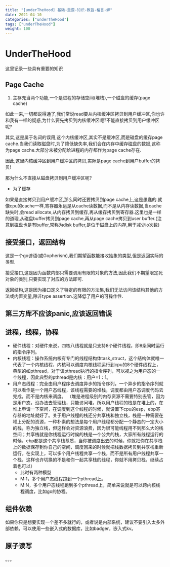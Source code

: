 ```yaml
---
title: "[underTheHood] 基础-重要-知识-教旨-格言-蝉"
date: 2021-04-10
categories: ["underTheHood"]
tags: ["underTheHood"]
weight: 100
---
```


# UnderTheHood

这里记录一些具有重要的知识

## Page Cache

1. 主存充当两个功能,一个是进程的存储空间(堆栈),一个磁盘的缓存(page cache)

如此一来,一切都说得通了,我们常说read要从内核缓冲区拷贝到用户缓冲区,你也许和我有一样的疑惑,为什么要先拷贝到内核缓冲区呢?不能直接拷贝到用户缓冲区呢?

其实,这是属于名词的误用,这个内核缓冲区,其实不是缓冲区,而是磁盘的缓存page cache.当我们读取磁盘时,为了降低缺失率,我们会在内存中缓存磁盘的数据,这称为page cache.大部分未被分配给进程的内存都作为page cache存在.

因此,这里内核缓冲区到用户缓冲区的拷贝,实际是page cache到用户buffer的拷贝!

那为什么不直接从磁盘拷贝到用户缓冲区呢?

- 为了缓存

如果是直接拷贝到用户缓冲区,那么同时还要拷贝到page cache上,这是愚蠢的.就像cpu的cache一样,寄存器永远是从cache读数据,而不是从内存读数据,当cache缺失时,会read allocate,从内存拷贝到缓存,再从缓存拷贝到寄存器.这里也是一样的道理,从磁盘buffer拷贝到page cache,再从page cache拷贝到user buffer.(注意到磁盘也是有buffer,常称为disk buffer,是位于磁盘上的内存,用于减少io次数)

## 接受接口，返回结构

这是一个go谚语(或Gopherism),我们期望函数能接收抽象的类型,但是返回实际的类型.

接受接口,这是因为函数内部只需要调用有限的对象的方法,因此我们不期望限定死对象的类别,只要实现了对应的方法即可.

返回结构,这是因为接口定义了特定的有限的方法集,我们无法访问该结构其他的方法或内置变量,除非type assertion.这降低了用户的可操作性.

## 第三方库不应该panic,应该返回错误

## 进程，线程，协程
- 硬件线程：对硬件来说，四核八线程就是只支持8个硬件线程，即8条同时运行的指令序列。
- 内核线程：操作系统内核有专门的线程结构体task_struct，这个结构体就唯一代表了一个内核线程，内核可以调度内核线程运行到cpu的8个硬件线程上，典型的如pthread，对于该pthread执行的指令序列，可以视之为用户态的一个线程，因此典型的pthread是内核：用户=1：1。
- 用户态线程：完全由用户程序去调度异步的指令序列，一个异步的指令序列就可以看作是一个用户态线程，该线程需要的堆栈，调度都由用户态调度代码去完成，而不是内核来调度。 （堆是进程级别的内存资源不需要特别去管，因为是用户态，没办法去管理栈，只能访问堆，所以用户线程的栈是在堆上的，在堆上申请一下空间，在调度到这个线程的时候，就设置下cpu的esp，ebp寄存器的地址就好了。关于用户线程的栈还分共享栈和独立栈，栈是一种需要在堆上分配的资源，一种朴素的想法是每个用户线程都分配一个静态的一定大小的栈，称为独立栈，但这样会对资源浪费，因为很可能线程用不到那么大的栈空间；共享栈就是你线程运行时候的栈是一个公共的栈，大家所有线程运行的时候，ebp都是这个共享栈基质，当你被调度出去的时候，你就把你在共享栈上的数据保存到你自己的空间，调度回来的时候就把栈数据拷贝到共享栈重新运行。在实现上，可以多个用户线程共享一个栈，而不是所有用户线程共享一个栈，这样也许切换的不是和你一起共享栈的线程，你就不用拷贝栈，继续占着也可以）
  - 此时有两种模型
  - M:1，多个用户态线程跑到一个pthread上。
  - M:N，多个用户态线程跑到多个pthread上，简单来说就是可以跨内核线程调度，比如go的协程。

## 组件依赖
如果你只是想要实现一个差不多就行的，或者说是内部系统，建议不要引入太多外部依赖，可以使用一些嵌入式的数据库，比如badger，嵌入式kv。

## 原子读写
。。。